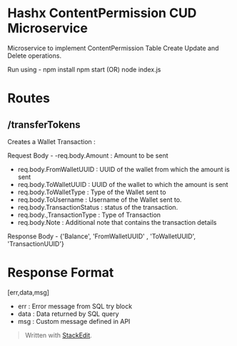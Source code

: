 ﻿
# Hashx ContentPermission CUD Microservice

Microservice to implement ContentPermission Table Create Update and Delete operations.

Run using - npm install npm start (OR) node index.js

# Routes

## /transferTokens

Creates a Wallet Transaction :

Request Body -
-req.body.Amount : Amount to be sent   
- req.body.FromWalletUUID : UUID of the wallet from which the amount is sent
- req.body.ToWalletUUID : UUID of the wallet to which the amount is sent
- req.body.ToWalletType : Type of the Wallet sent to
-   req.body.ToUsername : Username of the Wallet sent to.
-   req.body.TransactionStatus : status of the transaction.
- req.body.,TransactionType : Type of Transaction
- req.body.Note : Additional note that contains the transaction details

Response Body -
{'Balance', 'FromWalletUUID' , 'ToWalletUUID', 'TransactionUUID'}



# Response Format

[err,data,msg]

-   err : Error message from SQL try block
-   data : Data returned by SQL query
-   msg : Custom message defined in API

> Written with [StackEdit](https://stackedit.io/).
